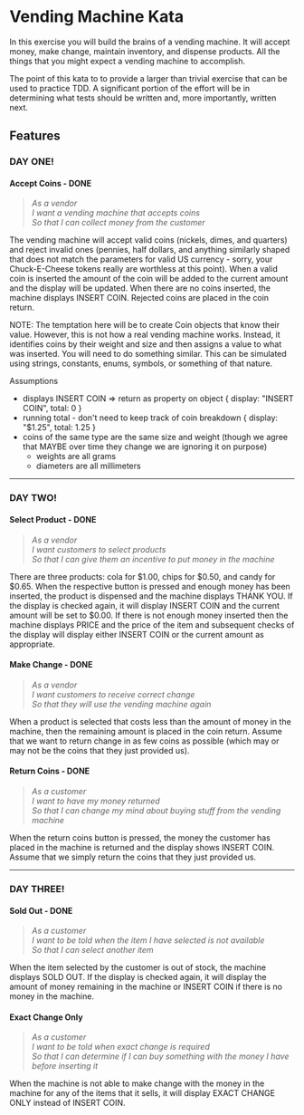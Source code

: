 # Vending Machine Kata

In this exercise you will build the brains of a vending machine. It will accept money, make change, maintain
inventory, and dispense products. All the things that you might expect a vending machine to accomplish.

The point of this kata to to provide a larger than trivial exercise that can be used to practice TDD. A significant
portion of the effort will be in determining what tests should be written and, more importantly, written next.

## Features

### DAY ONE!

#### Accept Coins - DONE

> _As a vendor_  
> _I want a vending machine that accepts coins_  
> _So that I can collect money from the customer_

The vending machine will accept valid coins (nickels, dimes, and quarters) and reject invalid ones (pennies, half dollars, and anything similarly shaped that does not match the parameters for valid US currency - sorry, your Chuck-E-Cheese tokens really are worthless at this point). When a valid coin is inserted the amount of the coin will be added to the current amount and the display will be updated. When there are no coins inserted, the machine displays INSERT COIN. Rejected coins are placed in the coin return.

NOTE: The temptation here will be to create Coin objects that know their value. However, this is not how a real
vending machine works. Instead, it identifies coins by their weight and size and then assigns a value to what
was inserted. You will need to do something similar. This can be simulated using strings, constants, enums,
symbols, or something of that nature.

Assumptions

- displays INSERT COIN => return as property on object
  {
  display: "INSERT COIN",
  total: 0
  }
- running total - don't need to keep track of coin breakdown
  {
  display: "$1.25",
  total: 1.25
  }
- coins of the same type are the same size and weight (though we agree that MAYBE over time they change we are ignoring it on purpose)
  - weights are all grams
  - diameters are all millimeters

---

### DAY TWO!

#### Select Product - DONE

> _As a vendor_  
> _I want customers to select products_  
> _So that I can give them an incentive to put money in the machine_

There are three products: cola for $1.00, chips for $0.50, and candy for $0.65. When the respective button is pressed
and enough money has been inserted, the product is dispensed and the machine displays THANK YOU. If the display is
checked again, it will display INSERT COIN and the current amount will be set to $0.00. If there is not enough money
inserted then the machine displays PRICE and the price of the item and subsequent checks of the display will display
either INSERT COIN or the current amount as appropriate.

#### Make Change - DONE

> _As a vendor_  
> _I want customers to receive correct change_  
> _So that they will use the vending machine again_

When a product is selected that costs less than the amount of money in the machine, then the remaining amount is placed
in the coin return. Assume that we want to return change in as few coins as possible (which may or may not be the coins
that they just provided us).

#### Return Coins - DONE

> _As a customer_  
> _I want to have my money returned_  
> _So that I can change my mind about buying stuff from the vending machine_

When the return coins button is pressed, the money the customer has placed in the machine is returned and the display shows
INSERT COIN. Assume that we simply return the coins that they just provided us.

---

### DAY THREE!

#### Sold Out - DONE

> _As a customer_  
> _I want to be told when the item I have selected is not available_  
> _So that I can select another item_

When the item selected by the customer is out of stock, the machine displays SOLD OUT. If the display is checked again,
it will display the amount of money remaining in the machine or INSERT COIN if there is no money in the machine.

#### Exact Change Only

> _As a customer_  
> _I want to be told when exact change is required_  
> _So that I can determine if I can buy something with the money I have before inserting it_

When the machine is not able to make change with the money in the machine for any of the items that it sells, it will
display EXACT CHANGE ONLY instead of INSERT COIN.
